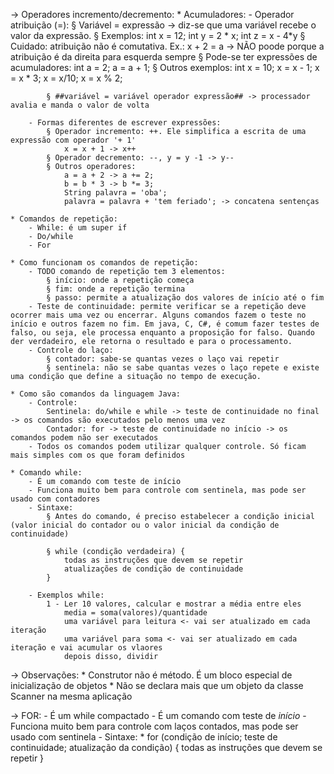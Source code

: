 -> Operadores incremento/decremento:
    * Acumuladores:
        - Operador atribuição (=): 
            § Variável = expressão -> diz-se que uma variável recebe o valor da expressão.
            § Exemplos: 
                int x = 12;
                int y = 2 * x;
                int z = x - 4*y
            § Cuidado: atribuição não é comutativa. Ex.: x + 2 = a -> NÃO poode porque a atribuição é da direita para esquerda sempre
            § Pode-se ter expressões de acumuladores: 
                int a = 2;
                a = a + 1; 
            § Outros exemplos:
                int x = 10;
                x = x - 1;
                x = x * 3;
                x = x/10;
                x = x % 2;

            § ##variável = variável operador expressão## -> processador avalia e manda o valor de volta

        - Formas diferentes de escrever expressões:
            § Operador incremento: ++. Ele simplifica a escrita de uma expressão com operador '+ 1'
                x = x + 1 -> x++
            § Operador decremento: --, y = y -1 -> y--
            § Outros operadores:
                a = a + 2 -> a += 2;
                b = b * 3 -> b *= 3;
                String palavra = 'oba';
                palavra = palavra + 'tem feriado'; -> concatena sentenças

    * Comandos de repetição:
        - While: é um super if
        - Do/while
        - For

    * Como funcionam os comandos de repetição:
        - TODO comando de repetição tem 3 elementos:
            § início: onde a repetição começa
            § fim: onde a repetição termina
            § passo: permite a atualização dos valores de início até o fim
        - Teste de continuidade: permite verificar se a repetição deve ocorrer mais uma vez ou encerrar. Alguns comandos fazem o teste no início e outros fazem no fim. Em java, C, C#, é comum fazer testes de falso, ou seja, ele processa enquanto a proposição for falso. Quando der verdadeiro, ele retorna o resultado e para o processamento.
        - Controle do laço:
            § contador: sabe-se quantas vezes o laço vai repetir
            § sentinela: não se sabe quantas vezes o laço repete e existe uma condição que define a situação no tempo de execução.
    
    * Como são comandos da linguagem Java:
        - Controle:
            Sentinela: do/while e while -> teste de continuidade no final -> os comandos são executados pelo menos uma vez
            Contador: for -> teste de continuidade no início -> os comandos podem não ser executados
        - Todos os comandos podem utilizar qualquer controle. Só ficam mais simples com os que foram definidos
    
    * Comando while: 
        - É um comando com teste de início
        - Funciona muito bem para controle com sentinela, mas pode ser usado com contadores
        - Sintaxe: 
            § Antes do comando, é preciso estabelecer a condição inicial (valor inicial do contador ou o valor inicial da condição de continuidade)

            § while (condição verdadeira) {
                todas as instruções que devem se repetir 
                atualizações de condição de continuidade
            }

        - Exemplos while:
            1 - Ler 10 valores, calcular e mostrar a média entre eles
                media = soma(valores)/quantidade
                uma variável para leitura <- vai ser atualizado em cada iteração
                uma variável para soma <- vai ser atualizado em cada iteração e vai acumular os vlaores
                depois disso, dividir

-> Observações:
    * Construtor não é método. É um bloco especial de inicialização de objetos
    * Não se declara mais que um objeto da classe Scanner na mesma aplicação
    
-> FOR:
    - É um while compactado
    - É um comando com teste de *início*
    - Funciona muito bem para controle com laços contados, mas pode ser usado com sentinela
    - Sintaxe:
        * for (condição de início; teste de continuidade; atualização da condição) {
            todas as instruções que devem se repetir
        }
    